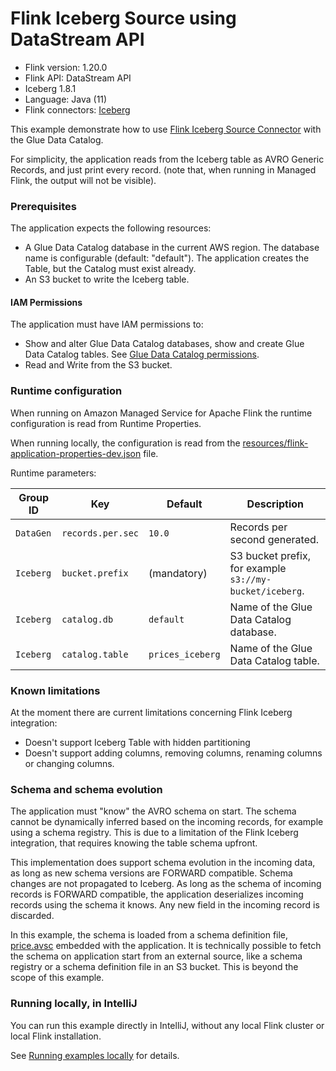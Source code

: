# Flink Iceberg Source using DataStream API

* Flink version: 1.20.0
* Flink API: DataStream API
* Iceberg 1.8.1
* Language: Java (11)
* Flink connectors: [Iceberg](https://iceberg.apache.org/docs/latest/flink/)

This example demonstrate how to use
[Flink Iceberg Source Connector](https://iceberg.apache.org/docs/latest/flink-writes/) with the Glue Data Catalog.

For simplicity, the application reads from the Iceberg table as AVRO Generic Records, and just print every record.
(note that, when running in Managed Flink, the output will not be visible).

### Prerequisites

The application expects the following resources:
* A Glue Data Catalog database in the current AWS region. The database name is configurable (default: "default").
  The application creates the Table, but the Catalog must exist already.
* An S3 bucket to write the Iceberg table.

#### IAM Permissions

The application must have IAM permissions to:
* Show and alter Glue Data Catalog databases, show and create Glue Data Catalog tables. 
  See [Glue Data Catalog permissions](https://docs.aws.amazon.com/athena/latest/ug/fine-grained-access-to-glue-resources.html).
* Read and Write from the S3 bucket.

### Runtime configuration

When running on Amazon Managed Service for Apache Flink the runtime configuration is read from Runtime Properties.

When running locally, the configuration is read from the
[resources/flink-application-properties-dev.json](./src/main/resources/flink-application-properties-dev.json) file.

Runtime parameters:

| Group ID  | Key                      | Default           | Description                                                                                                         |
|-----------|--------------------------|-------------------|---------------------------------------------------------------------------------------------------------------------|
| `DataGen` | `records.per.sec`        | `10.0`            | Records per second generated.                                                                                       |
| `Iceberg` | `bucket.prefix`          | (mandatory)       | S3 bucket prefix, for example `s3://my-bucket/iceberg`.                                                             |
| `Iceberg` | `catalog.db`             | `default`         | Name of the Glue Data Catalog database.                                                                             |
| `Iceberg` | `catalog.table`          | `prices_iceberg`  | Name of the Glue Data Catalog table.                                                                                |


### Known limitations

At the moment there are current limitations concerning Flink Iceberg integration:
* Doesn't support Iceberg Table with hidden partitioning
* Doesn't support adding columns, removing columns, renaming columns or changing columns.

### Schema and schema evolution

The application must "know" the AVRO schema on start. 
The schema cannot be dynamically inferred based on the incoming records, for example using a schema registry. 
This is due to a limitation of the Flink Iceberg integration, that requires knowing the table schema upfront.

This implementation does support schema evolution in the incoming data, as long as new schema versions are FORWARD compatible.
Schema changes are not propagated to Iceberg. 
As long as the schema of incoming records is FORWARD compatible, the application deserializes incoming records using
the schema it knows. Any new field in the incoming record is discarded.

In this example, the schema is loaded from a schema definition file, [price.avsc](./src/main/resources/price.avsc) embedded 
with the application. 
It is technically possible to fetch the schema on application start from an external source, like a schema registry or a
schema definition file in an S3 bucket. This is beyond the scope of this example.

### Running locally, in IntelliJ

You can run this example directly in IntelliJ, without any local Flink cluster or local Flink installation.

See [Running examples locally](https://github.com/nicusX/amazon-managed-service-for-apache-flink-examples/blob/main/java/running-examples-locally.md) for details.
